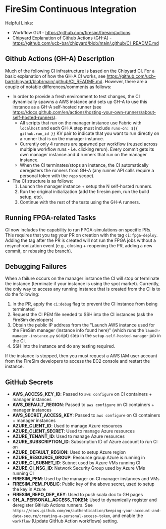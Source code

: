 FireSim Continuous Integration
==============================

Helpful Links:
* Workflow GUI - https://github.com/firesim/firesim/actions
* Chipyard Explanation of Github Actions (GH-A) - https://github.com/ucb-bar/chipyard/blob/main/.github/CI_README.md

Github Actions (GH-A) Description
---------------------------------

Much of the following CI infrastructure is based on the Chipyard CI.
For a basic explanation of how the GH-A CI works, see https://github.com/ucb-bar/chipyard/blob/main/.github/CI_README.md.
However, there are a couple of notable differences/comments as follows:

* In order to provide a fresh environment to test changes, the CI dynamically spawns a AWS instance and sets up GH-A
to use this instance as a GH-A self-hosted runner (see https://docs.github.com/en/actions/hosting-your-own-runners/about-self-hosted-runners).
    * All scripts that run on the manager instance use Fabric with `localhost` and each GH-A step must include `runs-on: ${{ github.run_id }}` KV pair to indicate that you want to run directly on a runner that is on the manager instance.
    * Currently only 4 runners are spawned per workflow (reused across multiple workflow runs - i.e. clicking rerun). Every commit gets its own manager instance and 4 runners that run on the manager instance.
    * When the CI terminates/stops an instance, the CI automatically deregisters the runners from GH-A (any runner API calls require a personal token with the `repo` scope).
* The CI structure is as follows:
    1. Launch the manager instance + setup the N self-hosted runners.
    2. Run the original initialization (add the firesim.pem, run the build setup, etc).
    3. Continue with the rest of the tests using the GH-A runners.


Running FPGA-related Tasks
--------------------------

CI now includes the capability to run FPGA-simulations on specific PRs. This requires that you tag your PR on creation with the tag `ci:fpga-deploy`. Adding the tag after the PR is created will not run the FPGA jobs without a resynchronization event (e.g., closing + reopening the PR, adding a new commit, or rebasing the branch).

Debugging Failures
------------------

When a failure occurs on the manager instance the CI will stop or terminate the instance (terminate if your instance is using the spot market).
Currently, the only way to access any running instance that is created from the CI is to do the following:

1. In the PR, apply the `ci:debug` flag to prevent the CI instance from being terminated
2. Request the CI PEM file needed to SSH into the CI instances (ask the FireSim developers)
3. Obtain the public IP address from the "Launch AWS instance used for the FireSim manager (instance info found here)" (which runs the `launch-manager-instance.py` script) step in the `setup-self-hosted-manager` job in the CI.
4. SSH into the instance and do any testing required.

If the instance is stopped, then you must request a AWS IAM user account from the FireSim developers to access the EC2 console and restart the instance.

GitHub Secrets
--------------
* **AWS_ACCESS_KEY_ID**: Passed to `aws configure` on CI containers + manager instances
* **AWS_DEFAULT_REGION**: Passed to `aws configure` on CI containers + manager instances
* **AWS_SECRET_ACCESS_KEY**: Passed to `aws configure` on CI containers + manager instances
* **AZURE_CLIENT_ID**: Used to manage Azure resources
* **AZURE_CLIENT_SECRET**: Used to manage Azure resources
* **AZURE_TENANT_ID**: Used to manage Azure resources
* **AZURE_SUBSCRIPTION_ID**: Subscription ID of Azure account to run CI on
* **AZURE_DEFAULT_REGION**: Used to setup Azure region
* **AZURE_RESOURCE_GROUP**: Resource group Azure is running in
* **AZURE_CI_SUBNET_ID**: Subnet used by Azure VMs running CI
* **AZURE_CI_NSG_ID**: Network Security Group used by Azure VMs running CI
* **FIRESIM_PEM**: Used by the manager on CI manager instances and VMs
* **FIRESIM_PEM_PUBLIC**: Public key of the above secret, used to setup the key in Azure
* **FIRESIM_REPO_DEP_KEY**: Used to push scala doc to GH pages
* **GH_A_PERSONAL_ACCESS_TOKEN**: Used to dynamically register and deregister GitHub Actions runners. See `https://docs.github.com/en/authentication/keeping-your-account-and-data-secure/creating-a-personal-access-token`, and enable the `workflow` (Update GitHub Action workflows) setting.
